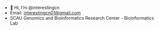 - 👋 Hi, I’m @interestingcn
- Email: interestingcn01@gmail.com
- SCAU Genomics and Bioinformatics Research Center - Bioinformatics Lab

